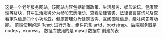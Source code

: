 这是一个老年服务网站，该网站内容包括新闻政策、生活服务、娱乐论坛、健康管理等板块，其中生活服务分为参加志愿活动、查看法律咨询、法律留言咨询以及查看家政信息四个小功能区，健康管理分为健康咨询、查阅医院信息、趣味问答等功能。
前端使用的是 React 进行开发，组件包含 antd，bootstrap。
后端服务器是 nodejs，express。
数据库使用的是 mysql 数据库 创建的表
